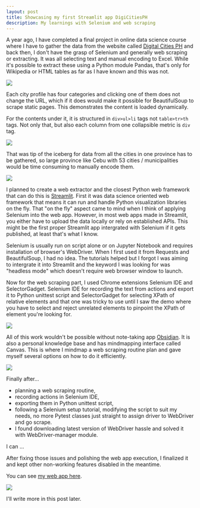 ```yaml
---
layout: post
title: Showcasing my first Streamlit app DigiCitiesPH
description: My learnings with Selenium and web scraping
---
```

A year ago, I have completed a final project in online data science course where I have to gather the data from the website called [Digital Cities PH](https://www.digitalcitiesph.com/) and back then, I don't have the grasp of Selenium and generally web scraping or extracting. It was all selecting text and manual encoding to Excel. While it's possible to extract these using a Python module Pandas, that's only for Wikipedia or HTML tables as far as I have known and this was not.

![](https://i.imgur.com/2gMlBcc.png)

Each city profile has four categories and clicking one of them does not change the URL, which if it does would make it possible for BeautifulSoup to scrape static pages. This demonstrates the content is loaded dynamically.

For the contents under it, it is structured in `div>ul>li` tags not `table>tr>th` tags. Not only that, but also each column from one collapsible metric is `div` tag.

![](https://i.imgur.com/9PiO8ct.png)

That was tip of the iceberg for data from all the cities in one province has to be gathered, so large province like Cebu with 53 cities / municipalities would be time consuming to manually encode them.

![](https://i.imgur.com/5BUmnzQ.png)

I planned to create a web extractor and the closest Python web framework that can do this is [Streamlit](https://streamlit.io/). First it was data science oriented web framework that means it can run and handle Python visualization libraries on the fly. That "on the fly" aspect came to mind when I think of applying Selenium into the web app. However, in most web apps made in Streamlit, you either have to upload the data locally or rely on established APIs. This might be the first proper Streamlit app intergrated with Selenium if it gets published, at least that's what I know.

Selenium is usually run on script alone or on Jupyter Notebook and requires installation of browser's WebDriver. When I first used it from Requests and BeautifulSoup, I had no idea. The tutorials helped but I forgot I was aiming to intergrate it into Streamlit and the keyword I was looking for was "headless mode" which doesn't require web browser window to launch.

Now for the web scraping part, I used Chrome extensions Selenium IDE and SelectorGadget. Selenium IDE for recording the text from actions and export it to Python unittest script and SelectorGadget for selecting XPath of relative elements and that one was tricky to use until I saw the demo where you have to select and reject unrelated elements to pinpoint the XPath of element you're looking for.

![](https://i.imgur.com/9e6SIcz.png)

All of this work wouldn't be possible without note-taking app [Obsidian](https://obsidian.md/). It is also a personal knowledge base and has mindmapping interface called Canvas. This is where I mindmap a web scraping routine plan and gave myself several options on how to do it efficiently.

![](https://i.imgur.com/JN6hZ2i.png)

Finally after...

- planning a web scraping routine,
- recording actions in Selenium IDE,
- exporting them in Python unittest script,
- following a Selenium setup tutorial, modifying the script to suit my needs, no more Pytest classes just straight to assign driver to WebDriver and go scrape.
- I found downloading latest version of WebDriver hassle and solved it with WebDriver-manager module.

I can ...




After fixing those issues and polishing the web app execution, I finalized it and kept other non-working features disabled in the meantime.


You can see [my web app here](https://digicitiesph.streamlit.app/).

![](https://i.imgur.com/vOhsxhE.png)

I'll write more in this post later.

